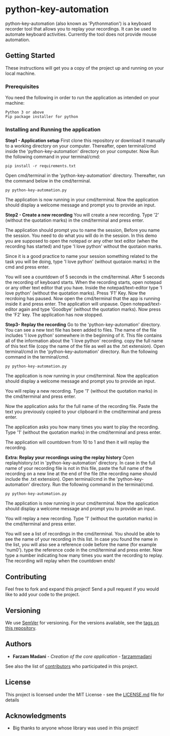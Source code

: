 # python-key-automation



<!---
# ![Pythonmation Logo](https://i.imgur.com/wyITnRp.png)
-->



python-key-automation (also known as 'Pythonmation') is a keyboard recorder tool that allows you to replay your recordings. It can be used to automate keyboard activities.
Currently the tool does not provide mouse automation.


## Getting Started

These instructions will get you a copy of the project up and running on your local machine.

### Prerequisites

You need the following in order to run the application as intended on your machine:

```
Python 3 or above
Pip package installer for python
```

### Installing and Running the application


**Step1 - Application setup**
First clone this repository or download it manually to a working directory on your computer.
Thereafter, open terminal/cmd inside the 'python-key-automation' directory on your computer.
Now Run the following command in your terminal/cmd:

```
pip install -r requirements.txt
```
Open cmd/terminal in the 'python-key-automation' directory. Thereafter, run the command below in the cmd/terminal.

```
py python-key-automation.py
```

The application is now running in your cmd/terminal.
Now the application should display a welcome message and prompt you to provide an input.


**Step2 - Create a new recording** 
You will create a new recording. Type '2' (without the quotation marks) in the cmd/terminal and press enter.


The application should prompt you to name the session, Before you name the session. You need to do what you will do in the session. In this demo you are supposed to open the notepad or any other text editor (when the recording has started) and type 'I love python' without the quotaion marks. 

Since it is a good practice to name your session something related to the task you will be doing, type 'I love python' (without quotaion marks) in the cmd and press enter.

You will see a countdown of 5 seconds in the cmd/terminal.
After 5 seconds the recording of keyboard starts.
When the recording starts, open notepad or any other text editor that you have. Inside the notepad/text-editor type 'I love python' (without the quotation marks).
Press 'F1' Key. Now the recrdoing has paused. Now open the cmd/terminal that the app is running inside it and press enter. The application will unpause. Open notepad/text-editor again and type 'Goodbye' (without the quotation marks). Now press the 'F2' key. The application has now stopped.

**Step3- Replay the recording**
Go to the 'python-key-automation' directory. You can see a new text file has been added to files. The name of the file includes 'I love python' somewhere in the beginning of it. This file contains all of the information about the 'I love python' recording.
copy the full name of this text file (copy the name of the file as well as the .txt extension).
Open terminal/cmd in the 'python-key-automation' directory.
Run the following command in the terminal/cmd.
```
py python-key-automation.py
```
The application is now running in your cmd/terminal.
Now the application should display a welcome message and prompt you to provide an input.

You will replay a new recording. Type '1' (without the quotation marks) in the cmd/terminal and press enter.

Now the application asks for the full name of the recording file. Paste the text you previously copied to your clipboard in the cmd/terminal and press enter.

The application asks you how many times you want to play the recording. Type '1' (without the quotation marks) in the cmd/terminal and press enter.

The application will countdown from 10 to 1 and then it will replay the recording.



**Extra: Replay your recordings using the replay history**
Open replayhistory.txt in 'python-key-automation' directory.
In case in the full name of your recording file is not in this file, paste the full name of the recording on a new line at the end of the file (the recording name should include the .txt extension). 
Open terminal/cmd in the 'python-key-automation' directory.
Run the following command in the terminal/cmd.
```
py python-key-automation.py
```
The application is now running in your cmd/terminal.
Now the application should display a welcome message and prompt you to provide an input.

You will replay a new recording. Type '1' (without the quotation marks) in the cmd/terminal and press enter.

You will see a list of recordings in the cmd/terminal. You should be able to see the name of your recording in this list. In case you found the name in the list, you will also see a reference code before the name (for example 'num0'). type the reference code in the cmd/terminal and press enter.
Now type a number indicating how many times you want the recording to replay.
The recording will replay when the countdown ends!


## Contributing

Feel free to fork and expand this project! Send a pull request if you would like to add your code to the project.

## Versioning

We use [SemVer](http://semver.org/) for versioning. For the versions available, see the [tags on this repository](https://github.com/farzammadani/JustShareKeys/releases). 

## Authors

* **Farzam Madani** - *Creation of the core application* - [farzammadani](https://github.com/farzammadani)

See also the list of [contributors](https://github.com/farzammadani/JustShareKeys/contributors) who participated in this project.

## License

This project is licensed under the MIT License - see the [LICENSE.md](https://github.com/farzammadani/JustShareKeys/blob/master/LICENSE) file for details

## Acknowledgments

* Big thanks to anyone whose library was used in this project!
